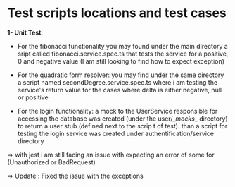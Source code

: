 # Test scripts locations and test cases 

**1- Unit Test**: 

* For the fibonacci functionality you may found under the main directory a sript called fibonacci.service.spec.ts that tests the service for a positive, 0 and negative value (I am still looking to find how to expect exception)

* For the quadratic form resolver: you may find under the same directory a script named secondDegree.service.spec.ts where i am testing the service's return value for the cases where delta is either negative, null or positive

* For the login functionality: a mock to the UserService responsible for accessing the database was created (under the user/\__mocks__ directory) to return a user stub (defined next to the scrip t of test). than a script for testing the login service was created under authentification/service directory 

=> with jest i am still facing an issue with expecting an error of some for (Unauthorized or BadRequest)

=> Update : Fixed the issue with the exceptions